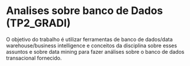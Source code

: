 # Analises sobre banco de Dados (TP2_GRADI)
O objetivo do trabalho é utilizar ferramentas de banco de dados/data warehouse/business intelligence e conceitos da disciplina sobre esses assuntos e sobre data mining para fazer análises sobre o banco de dados transacional fornecido.
